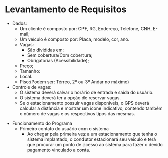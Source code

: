 # Levantamento de Requisitos
* Dados:
  - Um cliente é composto por: CPF, RG, Endereço, Telefone, CNH, E-mail;
  - Um veículo é composto por: Placa, modelo, cor, ano.
  - Vagas:
	- São divididas em:
    - Sem cobertura/Com cobertura;
    - Obrigatórias (Acessibilidade);
  - Preço;
  - Tamanho: 
  - Local.
  -  Piso:(Podem ser: Térreo, 2º ou 3º Andar no máximo)
* Controle de vagas:
	- O sistema deverá salvar o horário de entrada e saída do usuário.
	- O sistema deverá ter a opção de reservar vagas.
	- Se o estacionamento possuir vagas disponíveis, o GPS deverá calcular a distância e mostrar um ícone indicativo, contendo também o número de vagas e os respectivos tipos das mesmas.

- Funcionamento do Programa
  - Primeiro contato do usuário com o sistema
	- Ao chegar pela primeira vez a um estacionamento que tenha o sistema implantado, o condutor estacionará seu veiculo e terá que procurar um ponto de acesso ao sistema para fazer o devido pagamento vinculado a conta.

